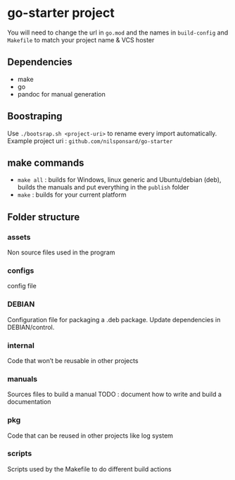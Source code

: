 # go-starter project

You will need to change the url in `go.mod` and the names in `build-config` and `Makefile` to match your project name & VCS hoster

## Dependencies

- make
- go
- pandoc for manual generation

## Boostraping

Use `./bootsrap.sh <project-uri>` to rename every import automatically.
Example project uri : `github.com/nilsponsard/go-starter`

## make commands

- `make all` : builds for Windows, linux generic and Ubuntu/debian (deb), builds the manuals and put everything in the `publish` folder
- `make` : builds for your current platform

## Folder structure

### assets

Non source files used in the program

### configs

config file

### DEBIAN

Configuration file for packaging a .deb package.
Update dependencies in DEBIAN/control.

### internal

Code that won’t be reusable in other projects

### manuals

Sources files to build a manual
TODO : document how to write and build a documentation

### pkg

Code that can be reused in other projects like log system

### scripts

Scripts used by the Makefile to do different build actions
